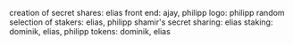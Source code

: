 creation of secret shares:   elias
front end:                   ajay, philipp
logo:                        philipp
random selection of stakers: elias, philipp
shamir's secret sharing:     elias
staking:                     dominik, elias, philipp
tokens:                      dominik, elias
